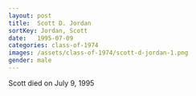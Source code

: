 ```yaml
---
layout: post
title:  Scott D. Jordan
sortKey: Jordan, Scott
date:   1995-07-09
categories: class-of-1974
images: /assets/class-of-1974/scott-d-jordan-1.png
gender: male
---
```

Scott died on July 9, 1995
